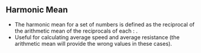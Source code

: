 Harmonic Mean
-------------

* The harmonic mean for a set of numbers is defined as the reciprocal of the arithmetic mean of the reciprocals of each <math>a_i</math>: <math>HM = \frac{n}{\frac{1}{a_1} + \frac{1}{a_2} + ... + \frac{1}{a_n}}</math>.
* Useful for calculating average speed and average resistance (the arithmetic mean will provide the wrong values in these cases).
